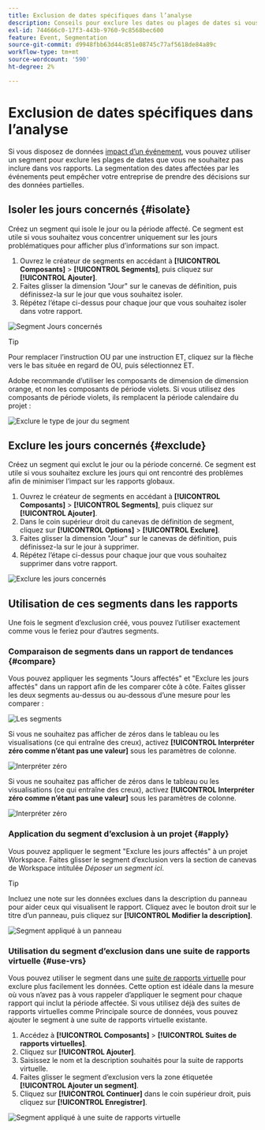 ```yaml
---
title: Exclusion de dates spécifiques dans l’analyse
description: Conseils pour exclure les dates ou plages de dates si vous ne souhaitez pas les inclure dans les rapports.
exl-id: 744666c0-17f3-443b-9760-9c8568bec600
feature: Event, Segmentation
source-git-commit: d9948fbb63d44c851e08745c77af5618de84a89c
workflow-type: tm+mt
source-wordcount: '590'
ht-degree: 2%

---
```


# Exclusion de dates spécifiques dans l’analyse

Si vous disposez de données [impact d’un événement](overview.md), vous pouvez utiliser un segment pour exclure les plages de dates que vous ne souhaitez pas inclure dans vos rapports. La segmentation des dates affectées par les événements peut empêcher votre entreprise de prendre des décisions sur des données partielles.

## Isoler les jours concernés {#isolate}

Créez un segment qui isole le jour ou la période affecté. Ce segment est utile si vous souhaitez vous concentrer uniquement sur les jours problématiques pour afficher plus d’informations sur son impact.

1. Ouvrez le créateur de segments en accédant à **[!UICONTROL Composants]** > **[!UICONTROL Segments]**, puis cliquez sur **[!UICONTROL Ajouter]**.
2. Faites glisser la dimension &quot;Jour&quot; sur le canevas de définition, puis définissez-la sur le jour que vous souhaitez isoler.
3. Répétez l’étape ci-dessus pour chaque jour que vous souhaitez isoler dans votre rapport.

![Segment Jours concernés](assets/affected_days.jpg)

>[!TIP]
>
>Pour remplacer l’instruction OU par une instruction ET, cliquez sur la flèche vers le bas située en regard de OU, puis sélectionnez ET.

Adobe recommande d’utiliser les composants de dimension de dimension orange, et non les composants de période violets. Si vous utilisez des composants de période violets, ils remplacent la période calendaire du projet :

![Exclure le type de jour du segment](assets/exclude_segment_day_type.jpg)

## Exclure les jours concernés {#exclude}

Créez un segment qui exclut le jour ou la période concerné. Ce segment est utile si vous souhaitez exclure les jours qui ont rencontré des problèmes afin de minimiser l’impact sur les rapports globaux.

1. Ouvrez le créateur de segments en accédant à **[!UICONTROL Composants]** > **[!UICONTROL Segments]**, puis cliquez sur **[!UICONTROL Ajouter]**.
2. Dans le coin supérieur droit du canevas de définition de segment, cliquez sur **[!UICONTROL Options]** > **[!UICONTROL Exclure]**.
3. Faites glisser la dimension &quot;Jour&quot; sur le canevas de définition, puis définissez-la sur le jour à supprimer.
4. Répétez l’étape ci-dessus pour chaque jour que vous souhaitez supprimer dans votre rapport.

![Exclure les jours concernés](assets/exclude_affected_days.jpg)

## Utilisation de ces segments dans les rapports

Une fois le segment d’exclusion créé, vous pouvez l’utiliser exactement comme vous le feriez pour d’autres segments.

### Comparaison de segments dans un rapport de tendances {#compare}

Vous pouvez appliquer les segments &quot;Jours affectés&quot; et &quot;Exclure les jours affectés&quot; dans un rapport afin de les comparer côte à côte. Faites glisser les deux segments au-dessus ou au-dessous d’une mesure pour les comparer :

![Les segments](assets/affected_and_exclude.png)

Si vous ne souhaitez pas afficher de zéros dans le tableau ou les visualisations (ce qui entraîne des creux), activez **[!UICONTROL Interpréter zéro comme n’étant pas une valeur]** sous les paramètres de colonne.

![Interpréter zéro](assets/interpret_zero.png)

Si vous ne souhaitez pas afficher de zéros dans le tableau ou les visualisations (ce qui entraîne des creux), activez **[!UICONTROL Interpréter zéro comme n’étant pas une valeur]** sous les paramètres de colonne.

![Interpréter zéro](assets/interpret_zero.png)

### Application du segment d’exclusion à un projet {#apply}

Vous pouvez appliquer le segment &quot;Exclure les jours affectés&quot; à un projet Workspace. Faites glisser le segment d’exclusion vers la section de canevas de Workspace intitulée *Déposer un segment ici*.

>[!TIP]
>
>Incluez une note sur les données exclues dans la description du panneau pour aider ceux qui visualisent le rapport. Cliquez avec le bouton droit sur le titre d’un panneau, puis cliquez sur **[!UICONTROL Modifier la description]**.

![Segment appliqué à un panneau](assets/exclude_segment_panel.jpg)

### Utilisation du segment d’exclusion dans une suite de rapports virtuelle {#use-vrs}

Vous pouvez utiliser le segment dans une [suite de rapports virtuelle](/help/components/vrs/vrs-about.md) pour exclure plus facilement les données. Cette option est idéale dans la mesure où vous n’avez pas à vous rappeler d’appliquer le segment pour chaque rapport qui inclut la période affectée. Si vous utilisez déjà des suites de rapports virtuelles comme Principale source de données, vous pouvez ajouter le segment à une suite de rapports virtuelle existante.

1. Accédez à **[!UICONTROL Composants]** > **[!UICONTROL Suites de rapports virtuelles]**.
2. Cliquez sur **[!UICONTROL Ajouter]**.
3. Saisissez le nom et la description souhaités pour la suite de rapports virtuelle.
4. Faites glisser le segment d’exclusion vers la zone étiquetée **[!UICONTROL Ajouter un segment]**.
5. Cliquez sur **[!UICONTROL Continuer]** dans le coin supérieur droit, puis cliquez sur **[!UICONTROL Enregistrer]**.

![Segment appliqué à une suite de rapports virtuelle](assets/exclude_segment_vrs.png)
